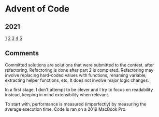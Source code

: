 # Advent of Code

## 2021

[1](src/2021/01/index.js)
[2](src/2021/02/index.js)
[3](src/2021/03/index.js)
[4](src/2021/04/index.js)
[5](src/2021/05/index.js)

## Comments

Committed solutions are solutions that were submitted to the contest, after refactoring. Refactoring is done after part 2 is completed. Refactoring may involve replacing hard-coded values with functions, renaming variable, extracting helper functions, etc. It does not involve major logic changes.

In a first stage, I don't attempt to be clever and I try to focus on readability instead, keeping in mind extensibility when relevant.

To start with, performance is measured (imperfectly) by measuring the average execution time. Code is ran on a 2019 MacBook Pro.
